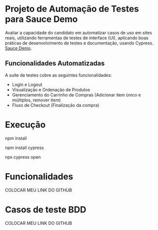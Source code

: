 # Projeto de Automação de Testes para Sauce Demo

Avaliar a capacidade do candidato em automatizar casos de uso em sites reais, utilizando ferramentas de testes de interface (UI), aplicando boas práticas de desenvolvimento de testes e documentação, usando Cypress.  [Sauce Demo](https://www.saucedemo.com). 

## Funcionalidades Automatizadas
A suíte de testes cobre as seguintes funcionalidades:
* Login e Logout
* Visualização e Ordenação de Produtos
* Gerenciamento do Carrinho de Compras (Adicionar item único e múltiplos, remover item)
* Fluxo de Checkout (Finalização da compra)

# Execução

npm install

npm install cypress

npx cypress open

# Funcionalidades 

COLOCAR MEU LINK DO GITHUB

# Casos de teste BDD

COLOCAR MEU LINK DO GITHUB
